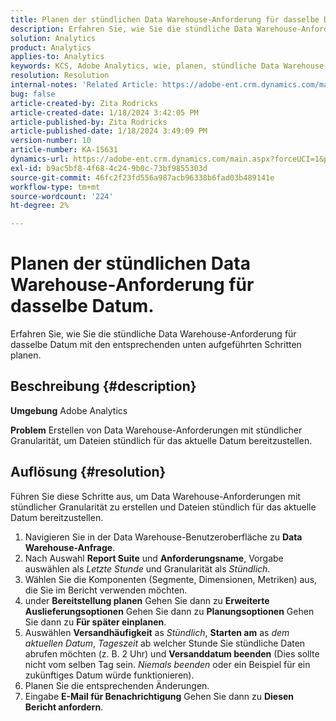 ```yaml
---
title: Planen der stündlichen Data Warehouse-Anforderung für dasselbe Datum.
description: Erfahren Sie, wie Sie die stündliche Data Warehouse-Anforderung für dasselbe Datum planen.
solution: Analytics
product: Analytics
applies-to: Analytics
keywords: KCS, Adobe Analytics, wie, planen, stündliche Data Warehouse-Anforderung, gleiches Datum
resolution: Resolution
internal-notes: 'Related Article: https://adobe-ent.crm.dynamics.com/main.aspx?appid=c8f3a4cd-a068-e911-a957-000d3a34e00b&pagetype=entityrecord&etn=knowledgearticle&id=b5d08a45-cea0-ea11-a812-000d3a303484'
bug: false
article-created-by: Zita Rodricks
article-created-date: 1/18/2024 3:42:05 PM
article-published-by: Zita Rodricks
article-published-date: 1/18/2024 3:49:09 PM
version-number: 10
article-number: KA-15631
dynamics-url: https://adobe-ent.crm.dynamics.com/main.aspx?forceUCI=1&pagetype=entityrecord&etn=knowledgearticle&id=38e3cf20-18b6-ee11-a569-6045bd0065f9
exl-id: b9ac5bf8-4f68-4c24-9b0c-73bf9855303d
source-git-commit: 46fc2f23fd556a987acb96338b6fad03b489141e
workflow-type: tm+mt
source-wordcount: '224'
ht-degree: 2%

---
```


# Planen der stündlichen Data Warehouse-Anforderung für dasselbe Datum.


Erfahren Sie, wie Sie die stündliche Data Warehouse-Anforderung für dasselbe Datum mit den entsprechenden unten aufgeführten Schritten planen.

## Beschreibung {#description}


<b>Umgebung</b>
Adobe Analytics

<b>Problem</b>
Erstellen von Data Warehouse-Anforderungen mit stündlicher Granularität, um Dateien stündlich für das aktuelle Datum bereitzustellen.


## Auflösung {#resolution}


Führen Sie diese Schritte aus, um Data Warehouse-Anforderungen mit stündlicher Granularität zu erstellen und Dateien stündlich für das aktuelle Datum bereitzustellen.

1. Navigieren Sie in der Data Warehouse-Benutzeroberfläche zu <b>Data Warehouse-Anfrage</b>.
2. Nach Auswahl <b>Report Suite</b> und <b>Anforderungsname</b>, Vorgabe auswählen als *Letzte Stunde* und Granularität als *Stündlich*.
3. Wählen Sie die Komponenten (Segmente, Dimensionen, Metriken) aus, die Sie im Bericht verwenden möchten.
4. under <b>Bereitstellung planen</b> Gehen Sie dann zu <b>Erweiterte Auslieferungsoptionen</b> Gehen Sie dann zu <b>Planungsoptionen</b> Gehen Sie dann zu <b>Für später einplanen</b>.
5. Auswählen <b>Versandhäufigkeit</b> as *Stündlich*, <b>Starten am</b> as *dem aktuellen Datum*, *Tageszeit* ab welcher Stunde Sie stündliche Daten abrufen möchten (z. B. 2 Uhr) und <b>Versanddatum beenden</b> (Dies sollte nicht vom selben Tag sein. *Niemals beenden* oder ein Beispiel für ein zukünftiges Datum würde funktionieren).
6. Planen Sie die entsprechenden Änderungen.
7. Eingabe <b>E-Mail für Benachrichtigung</b> Gehen Sie dann zu <b>Diesen Bericht anfordern</b>.
